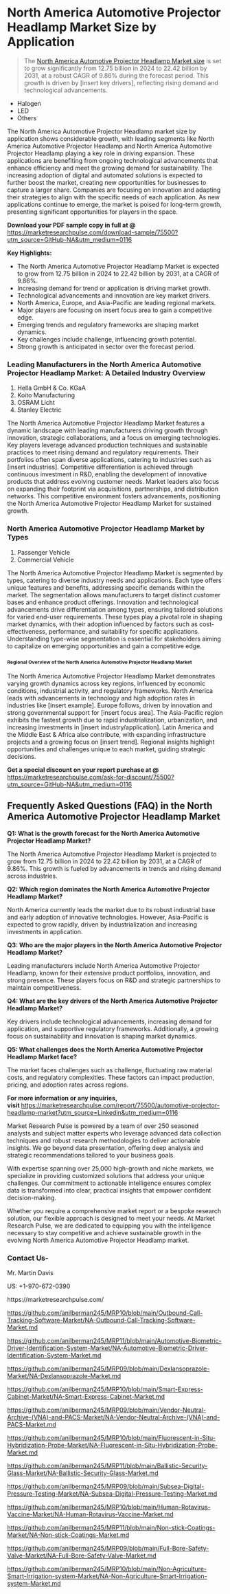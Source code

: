 <h1>North America Automotive Projector Headlamp Market&nbsp;Size by Application</h1><blockquote><p>The <a href="https://marketresearchpulse.com/download-sample/75500?utm_source=GitHub-NA&amp;utm_medium=0116">North America Automotive Projector Headlamp Market size</a> is set to grow significantly from 12.75 billion in 2024 to 22.42 billion by 2031, at a robust CAGR of 9.86% during the forecast period. This growth is driven by [insert key drivers], reflecting rising demand and technological advancements.</p></blockquote><ul><li>Halogen<li> LED<li> Others</li></ul><p>The North America Automotive Projector Headlamp market size by application shows considerable growth, with leading segments like North America Automotive Projector Headlamp and North America Automotive Projector Headlamp playing a key role in driving expansion. These applications are benefiting from ongoing technological advancements that enhance efficiency and meet the growing demand for sustainability. The increasing adoption of digital and automated solutions is expected to further boost the market, creating new opportunities for businesses to capture a larger share. Companies are focusing on innovation and adapting their strategies to align with the specific needs of each application. As new applications continue to emerge, the market is poised for long-term growth, presenting significant opportunities for players in the space.</p><p><strong>Download your PDF sample copy in full at @ </strong><a href="https://marketresearchpulse.com/download-sample/75500?utm_source=GitHub-NA&amp;utm_medium=0116">https://marketresearchpulse.com/download-sample/75500?utm_source=GitHub-NA&amp;utm_medium=0116</a></p><p><strong>Key Highlights: </strong></p><ul><li>The North America Automotive Projector Headlamp Market is expected to grow from 12.75 billion in 2024 to 22.42 billion by 2031, at a CAGR of 9.86%.</li><li>Increasing demand for trend or application is driving market growth.</li><li>Technological advancements and innovation are key market drivers.</li><li>North America, Europe, and Asia-Pacific are leading regional markets.</li><li>Major players are focusing on insert focus area to gain a competitive edge.</li><li>Emerging trends and regulatory frameworks are shaping market dynamics.</li><li>Key challenges include challenge, influencing growth potential.</li><li>Strong growth is anticipated in sector over the forecast period.</li></ul><h3>Leading Manufacturers in the North America Automotive Projector Headlamp Market: A Detailed Industry Overview</h3><ol><li>Hella GmbH & Co. KGaA</li><li>Koito Manufacturing</li><li>OSRAM Licht</li><li>Stanley Electric</li></ol><div class="flex max-w-full flex-col flex-grow"><div class="min-h-8 text-message flex w-full flex-col items-end gap-2 whitespace-normal break-words [.text-message+&amp;]:mt-5" dir="auto" data-message-author-role="assistant" data-message-id="fd8432e4-4910-450d-b182-61b7bfb0a01f" data-message-model-slug="gpt-4o"><div class="flex w-full flex-col gap-1 empty:hidden first:pt-[3px]"><div class="markdown prose w-full break-words dark:prose-invert light"><p>The North America Automotive Projector Headlamp Market features a dynamic landscape with leading manufacturers driving growth through innovation, strategic collaborations, and a focus on emerging technologies. Key players leverage advanced production techniques and sustainable practices to meet rising demand and regulatory requirements. Their portfolios often span diverse applications, catering to industries such as [insert industries]. Competitive differentiation is achieved through continuous investment in R&amp;D, enabling the development of innovative products that address evolving customer needs. Market leaders also focus on expanding their footprint via acquisitions, partnerships, and distribution networks. This competitive environment fosters advancements, positioning the North America Automotive Projector Headlamp Market for sustained growth.</p></div></div></div></div><h3>North America Automotive Projector Headlamp Market by Types</h3><ol><li>Passenger Vehicle<li> Commercial Vehicle</li></ol><div class="flex max-w-full flex-col flex-grow"><div class="min-h-8 text-message flex w-full flex-col items-end gap-2 whitespace-normal break-words [.text-message+&amp;]:mt-5" dir="auto" data-message-author-role="assistant" data-message-id="084470be-0bb7-4664-bddf-5156b4f41249" data-message-model-slug="gpt-4o-mini"><div class="flex w-full flex-col gap-1 empty:hidden first:pt-[3px]"><div class="markdown prose w-full break-words dark:prose-invert light"><p>The North America Automotive Projector Headlamp Market is segmented by types, catering to diverse industry needs and applications. Each type offers unique features and benefits, addressing specific demands within the market. The segmentation allows manufacturers to target distinct customer bases and enhance product offerings. Innovation and technological advancements drive differentiation among types, ensuring tailored solutions for varied end-user requirements. These types play a pivotal role in shaping market dynamics, with their adoption influenced by factors such as cost-effectiveness, performance, and suitability for specific applications. Understanding type-wise segmentation is essential for stakeholders aiming to capitalize on emerging opportunities and gain a competitive edge.</p></div></div></div></div><h3><span style="font-size: 11px;">Regional Overview of the North America Automotive Projector Headlamp Market</span></h3><div class="flex max-w-full flex-col flex-grow"><div class="min-h-8 text-message flex w-full flex-col items-end gap-2 whitespace-normal break-words [.text-message+&amp;]:mt-5" dir="auto" data-message-author-role="assistant" data-message-id="e9038762-ce64-4e30-91c9-9bd413514231" data-message-model-slug="gpt-4o-mini"><div class="flex w-full flex-col gap-1 empty:hidden first:pt-[3px]"><div class="markdown prose w-full break-words dark:prose-invert light"><p>The North America Automotive Projector Headlamp Market demonstrates varying growth dynamics across key regions, influenced by economic conditions, industrial activity, and regulatory frameworks. North America leads with advancements in technology and high adoption rates in industries like [insert example]. Europe follows, driven by innovation and strong governmental support for [insert focus area]. The Asia-Pacific region exhibits the fastest growth due to rapid industrialization, urbanization, and increasing investments in [insert industry/application]. Latin America and the Middle East &amp; Africa also contribute, with expanding infrastructure projects and a growing focus on [insert trend]. Regional insights highlight opportunities and challenges unique to each market, guiding strategic decisions.</p></div></div></div></div><p><strong>Get a special discount on your report purchase at @ </strong><a href="https://marketresearchpulse.com/ask-for-discount/75500?utm_source=GitHub-NA&amp;utm_medium=0116">https://marketresearchpulse.com/ask-for-discount/75500?utm_source=GitHub-NA&amp;utm_medium=0116</a></p><h2>Frequently Asked Questions (FAQ) in the North America Automotive Projector Headlamp Market</h2><p><strong>Q1: What is the growth forecast for the North America Automotive Projector Headlamp Market?</strong></p><p>The North America Automotive Projector Headlamp Market is projected to grow from 12.75 billion in 2024 to 22.42 billion by 2031, at a CAGR of 9.86%. This growth is fueled by advancements in trends and rising demand across industries.</p><p><strong>Q2: Which region dominates the North America Automotive Projector Headlamp Market?</strong></p><p>North America currently leads the market due to its robust industrial base and early adoption of innovative technologies. However, Asia-Pacific is expected to grow rapidly, driven by industrialization and increasing investments in application.</p><p><strong>Q3: Who are the major players in the North America Automotive Projector Headlamp Market?</strong></p><p>Leading manufacturers include North America Automotive Projector Headlamp, known for their extensive product portfolios, innovation, and strong presence. These players focus on R&amp;D and strategic partnerships to maintain competitiveness.</p><p><strong>Q4: What are the key drivers of the North America Automotive Projector Headlamp Market?</strong></p><p>Key drivers include technological advancements, increasing demand for application, and supportive regulatory frameworks. Additionally, a growing focus on sustainability and innovation is shaping market dynamics.</p><p><strong>Q5: What challenges does the North America Automotive Projector Headlamp Market face?</strong></p><p>The market faces challenges such as challenge, fluctuating raw material costs, and regulatory complexities. These factors can impact production, pricing, and adoption rates across regions.</p><p><strong>For more information or any inquiries, visit&nbsp;</strong><a href="https://marketresearchpulse.com/report/75500/automotive-projector-headlamp-market?utm_source=Linkedin&utm_medium=0116">https://marketresearchpulse.com/report/75500/automotive-projector-headlamp-market?utm_source=Linkedin&utm_medium=0116</a></p><p>Market Research Pulse is powered by a team of over 250 seasoned analysts and subject matter experts who leverage advanced data collection techniques and robust research methodologies to deliver actionable insights. We go beyond data presentation, offering deep analysis and strategic recommendations tailored to your business goals.</p><p>With expertise spanning over 25,000 high-growth and niche markets, we specialize in providing customized solutions that address your unique challenges. Our commitment to actionable intelligence ensures complex data is transformed into clear, practical insights that empower confident decision-making.</p><p>Whether you require a comprehensive market report or a bespoke research solution, our flexible approach is designed to meet your needs. At Market Research Pulse, we are dedicated to equipping you with the intelligence necessary to stay competitive and achieve sustainable growth in the evolving North America Automotive Projector Headlamp market.</p><h3><strong>Contact Us-</strong></h3><p>Mr. Martin Davis</p><p>US: +1-970-672-0390</p><p>https://marketresearchpulse.com/</p><p><a href="https://github.com/anilberman245/MRP10/blob/main/Outbound-Call-Tracking-Software-Market/NA-Outbound-Call-Tracking-Software-Market.md">https://github.com/anilberman245/MRP10/blob/main/Outbound-Call-Tracking-Software-Market/NA-Outbound-Call-Tracking-Software-Market.md</a></p><p><a href="https://github.com/anilberman245/MRP11/blob/main/Automotive-Biometric-Driver-Identification-System-Market/NA-Automotive-Biometric-Driver-Identification-System-Market.md">https://github.com/anilberman245/MRP11/blob/main/Automotive-Biometric-Driver-Identification-System-Market/NA-Automotive-Biometric-Driver-Identification-System-Market.md</a></p><p><a href="https://github.com/anilberman245/MRP09/blob/main/Dexlansoprazole-Market/NA-Dexlansoprazole-Market.md">https://github.com/anilberman245/MRP09/blob/main/Dexlansoprazole-Market/NA-Dexlansoprazole-Market.md</a></p><p><a href="https://github.com/anilberman245/MRP10/blob/main/Smart-Express-Cabinet-Market/NA-Smart-Express-Cabinet-Market.md">https://github.com/anilberman245/MRP10/blob/main/Smart-Express-Cabinet-Market/NA-Smart-Express-Cabinet-Market.md</a></p><p><a href="https://github.com/anilberman245/MRP09/blob/main/Vendor-Neutral-Archive-(VNA)-and-PACS-Market/NA-Vendor-Neutral-Archive-(VNA)-and-PACS-Market.md">https://github.com/anilberman245/MRP09/blob/main/Vendor-Neutral-Archive-(VNA)-and-PACS-Market/NA-Vendor-Neutral-Archive-(VNA)-and-PACS-Market.md</a></p><p><a href="https://github.com/anilberman245/MRP10/blob/main/Fluorescent-in-Situ-Hybridization-Probe-Market/NA-Fluorescent-in-Situ-Hybridization-Probe-Market.md">https://github.com/anilberman245/MRP10/blob/main/Fluorescent-in-Situ-Hybridization-Probe-Market/NA-Fluorescent-in-Situ-Hybridization-Probe-Market.md</a></p><p><a href="https://github.com/anilberman245/MRP11/blob/main/Ballistic-Security-Glass-Market/NA-Ballistic-Security-Glass-Market.md">https://github.com/anilberman245/MRP11/blob/main/Ballistic-Security-Glass-Market/NA-Ballistic-Security-Glass-Market.md</a></p><p><a href="https://github.com/anilberman245/MRP09/blob/main/Subsea-Digital-Pressure-Testing-Market/NA-Subsea-Digital-Pressure-Testing-Market.md">https://github.com/anilberman245/MRP09/blob/main/Subsea-Digital-Pressure-Testing-Market/NA-Subsea-Digital-Pressure-Testing-Market.md</a></p><p><a href="https://github.com/anilberman245/MRP10/blob/main/Human-Rotavirus-Vaccine-Market/NA-Human-Rotavirus-Vaccine-Market.md">https://github.com/anilberman245/MRP10/blob/main/Human-Rotavirus-Vaccine-Market/NA-Human-Rotavirus-Vaccine-Market.md</a></p><p><a href="https://github.com/anilberman245/MRP11/blob/main/Non-stick-Coatings-Market/NA-Non-stick-Coatings-Market.md">https://github.com/anilberman245/MRP11/blob/main/Non-stick-Coatings-Market/NA-Non-stick-Coatings-Market.md</a></p><p><a href="https://github.com/anilberman245/MRP09/blob/main/Full-Bore-Safety-Valve-Market/NA-Full-Bore-Safety-Valve-Market.md">https://github.com/anilberman245/MRP09/blob/main/Full-Bore-Safety-Valve-Market/NA-Full-Bore-Safety-Valve-Market.md</a></p><p><a href="https://github.com/anilberman245/MRP10/blob/main/Non-Agriculture-Smart-Irrigation-system-Market/NA-Non-Agriculture-Smart-Irrigation-system-Market.md">https://github.com/anilberman245/MRP10/blob/main/Non-Agriculture-Smart-Irrigation-system-Market/NA-Non-Agriculture-Smart-Irrigation-system-Market.md</a></p>
